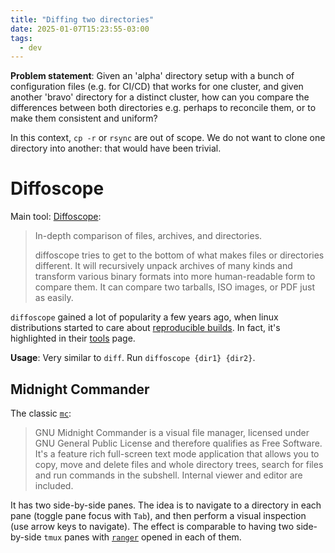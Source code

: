 ```yaml
---
title: "Diffing two directories"
date: 2025-01-07T15:23:55-03:00
tags:
  - dev
---
```


**Problem statement**: Given an 'alpha' directory setup with a bunch of
configuration files (e.g. for CI/CD) that works for one cluster, and given
another 'bravo' directory for a distinct cluster, how can you compare the
differences between both directories e.g. perhaps to reconcile them, or to make
them consistent and uniform?

In this context, `cp -r` or `rsync` are out of scope. We do not want to clone
one directory into another: that would have been trivial.

# Diffoscope

Main tool: [Diffoscope](https://diffoscope.org/):

> In-depth comparison of files, archives, and directories.
>
> diffoscope tries to get to the bottom of what makes files or directories
> different. It will recursively unpack archives of many kinds and transform
> various binary formats into more human-readable form to compare them. It can
> compare two tarballs, ISO images, or PDF just as easily.

`diffoscope` gained a lot of popularity a few years ago, when linux
distributions started to care about [reproducible
builds](https://reproducible-builds.org/). In fact, it's highlighted in their
[tools](https://reproducible-builds.org/tools/) page.

**Usage**: Very similar to `diff`. Run `diffoscope {dir1} {dir2}`.

## Midnight Commander

The classic [`mc`](https://midnight-commander.org/):

> GNU Midnight Commander is a visual file manager, licensed under GNU General
> Public License and therefore qualifies as Free Software. It's a feature rich
> full-screen text mode application that allows you to copy, move and delete
> files and whole directory trees, search for files and run commands in the
> subshell. Internal viewer and editor are included.

It has two side-by-side panes. The idea is to navigate to a directory in each
pane (toggle pane focus with `Tab`), and then perform a visual inspection (use
arrow keys to navigate). The effect is comparable to having two side-by-side
`tmux` panes with [`ranger`](https://github.com/ranger/ranger) opened in each of
them.
